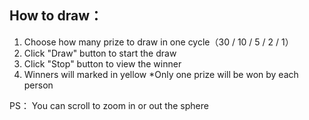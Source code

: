 



## How to draw：

1. Choose how many prize to draw in one cycle（30 / 10 / 5 / 2 / 1）
2. Click "Draw" button to start the draw
3. Click "Stop" button to view the winner 
4. Winners will marked in yellow 
*Only one prize will be won by each person

PS： You can scroll to zoom in or out the sphere